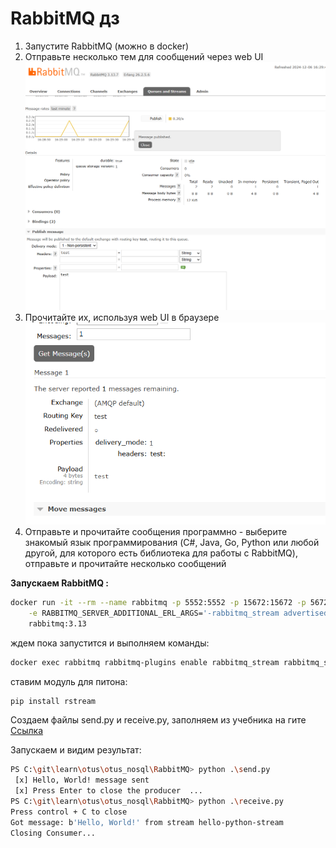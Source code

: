 # RabbitMQ дз

1. Запустите RabbitMQ (можно в docker)
2. Отправьте несколько тем для сообщений через web UI
![Отправка](img/2024-12-06_16-29-51.png)
3. Прочитайте их, используя web UI в браузере
![Получение](img/2024-12-06_16-33-37.png)
4. Отправьте и прочитайте сообщения программно - выберите знакомый язык программирования (C#, Java, Go, Python или любой другой, для которого есть библиотека для работы с RabbitMQ), отправьте и прочитайте несколько сообщений

**Запускаем RabbitMQ :**

```bash
docker run -it --rm --name rabbitmq -p 5552:5552 -p 15672:15672 -p 5672:5672  \
    -e RABBITMQ_SERVER_ADDITIONAL_ERL_ARGS='-rabbitmq_stream advertised_host localhost' \
    rabbitmq:3.13    
```

ждем пока запустится и выполняем команды:

```bash
docker exec rabbitmq rabbitmq-plugins enable rabbitmq_stream rabbitmq_stream_management  
```

ставим модуль для питона:

```bash
pip install rstream
```
Создаем файлы send.py и receive.py, заполняем из учебника на гите [Ссылка](https://github.com/rabbitmq/rabbitmq-tutorials/tree/main/python-stream)

Запускаем и видим результат:
```bash
PS C:\git\learn\otus\otus_nosql\RabbitMQ> python .\send.py
 [x] Hello, World! message sent
 [x] Press Enter to close the producer  ...
PS C:\git\learn\otus\otus_nosql\RabbitMQ> python .\receive.py
Press control + C to close
Got message: b'Hello, World!' from stream hello-python-stream
Closing Consumer...
```
